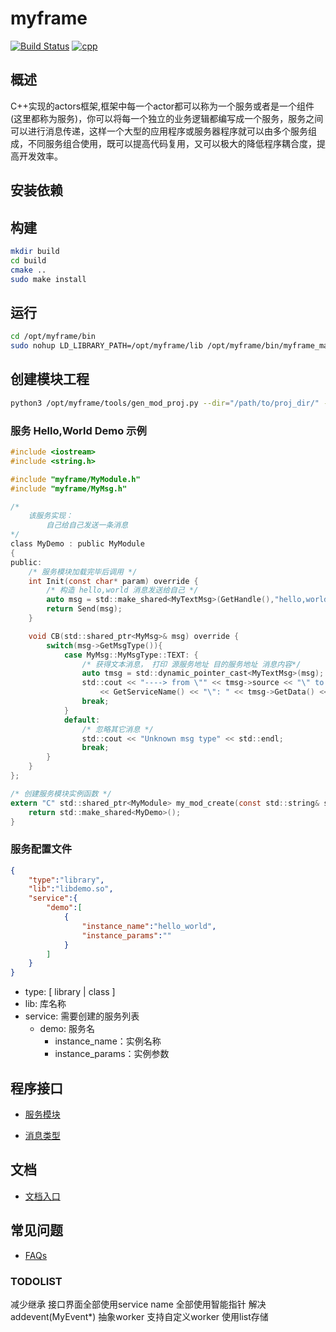# myframe

[![Build Status](https://travis-ci.com/lkpworkspace/myframe.svg?branch=master)](https://travis-ci.com/lkpworkspace/myframe)
[![cpp](https://img.shields.io/badge/language-cpp-green.svg)](https://img.shields.io/badge/language-cpp-green.svg)

## 概述
C++实现的actors框架,框架中每一个actor都可以称为一个服务或者是一个组件(这里都称为服务)，你可以将每一个独立的业务逻辑都编写成一个服务，服务之间可以进行消息传递，这样一个大型的应用程序或服务器程序就可以由多个服务组成，不同服务组合使用，既可以提高代码复用，又可以极大的降低程序耦合度，提高开发效率。

## 安装依赖
## 构建

```sh
mkdir build
cd build
cmake ..
sudo make install
```

## 运行

```sh
cd /opt/myframe/bin
sudo nohup LD_LIBRARY_PATH=/opt/myframe/lib /opt/myframe/bin/myframe_main &
```

## 创建模块工程
```sh
python3 /opt/myframe/tools/gen_mod_proj.py --dir="/path/to/proj_dir/" --name="mod_name"
```

### 服务 Hello,World Demo 示例

```c
#include <iostream>
#include <string.h>

#include "myframe/MyModule.h"
#include "myframe/MyMsg.h"

/*
    该服务实现：
        自己给自己发送一条消息
*/
class MyDemo : public MyModule
{
public:
    /* 服务模块加载完毕后调用 */
    int Init(const char* param) override {
        /* 构造 hello,world 消息发送给自己 */
        auto msg = std::make_shared<MyTextMsg>(GetHandle(),"hello,world");
        return Send(msg);
    }

    void CB(std::shared_ptr<MyMsg>& msg) override {
        switch(msg->GetMsgType()){
            case MyMsg::MyMsgType::TEXT: {
                /* 获得文本消息， 打印 源服务地址 目的服务地址 消息内容*/
                auto tmsg = std::dynamic_pointer_cast<MyTextMsg>(msg);
                std::cout << "----> from \"" << tmsg->source << "\" to \"" 
                    << GetServiceName() << "\": " << tmsg->GetData() << std::endl;
                break;
            }
            default:
                /* 忽略其它消息 */
                std::cout << "Unknown msg type" << std::endl;
                break;
        }
    }
};

/* 创建服务模块实例函数 */
extern "C" std::shared_ptr<MyModule> my_mod_create(const std::string& service_name) {
    return std::make_shared<MyDemo>();
}

```

### 服务配置文件
```json
{
    "type":"library",
    "lib":"libdemo.so",
    "service":{
        "demo":[
            {
                "instance_name":"hello_world",
                "instance_params":""
            }
        ]
    }
}
```
- type: [ library | class ]
- lib: 库名称
- service: 需要创建的服务列表
    - demo: 服务名
        - instance_name：实例名称
        - instance_params：实例参数

## 程序接口

- [服务模块](https://github.com/lkpworkspace/myframe/blob/master/myframe/MyModule.h)

- [消息类型](https://github.com/lkpworkspace/myframe/blob/master/myframe/MyMsg.h)

## 文档
- [文档入口](https://github.com/lkpworkspace/myframe/wiki)

## 常见问题
- [FAQs](https://github.com/lkpworkspace/myframe/wiki/FAQs)

### TODOLIST
减少继承
接口界面全部使用service name
全部使用智能指针
    解决addevent(MyEvent*)
抽象worker
    支持自定义worker
    使用list存储